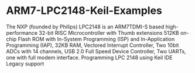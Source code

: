 # ARM7-LPC2148-Keil-Examples
The NXP (founded by Philips) LPC2148 is an ARM7TDMI-S based high-performance 32-bit RISC Microcontroller with Thumb extensions 512KB on-chip Flash ROM with In-System Programming (ISP) and In-Application Programming (IAP), 32KB RAM, Vectored Interrupt Controller, Two 10bit ADCs with 14 channels, USB 2.0 Full Speed Device Controller, Two UARTs, one with full modem interface. Programming LPC 2148  using Keil IDE Legacy support
